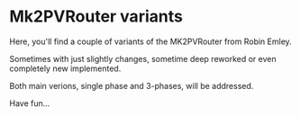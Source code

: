 # Mk2PVRouter variants

Here, you'll find a couple of variants of the MK2PVRouter from Robin Emley.

Sometimes with just slightly changes, sometime deep reworked or even completely new implemented.

Both main verions, single phase and 3-phases, will be addressed.

Have fun...

